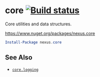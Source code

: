 # core [![Build status](https://ci.appveyor.com/api/projects/status/5fkhp1ku9xfgaa2o?svg=true)](https://ci.appveyor.com/project/nexussays/core)

Core utilities and data structures.

https://www.nuget.org/packages/nexus.core
```powershell
Install-Package nexus.core
```

## See Also

* [`core.logging`](https://github.com/nexussays/core.logging)
